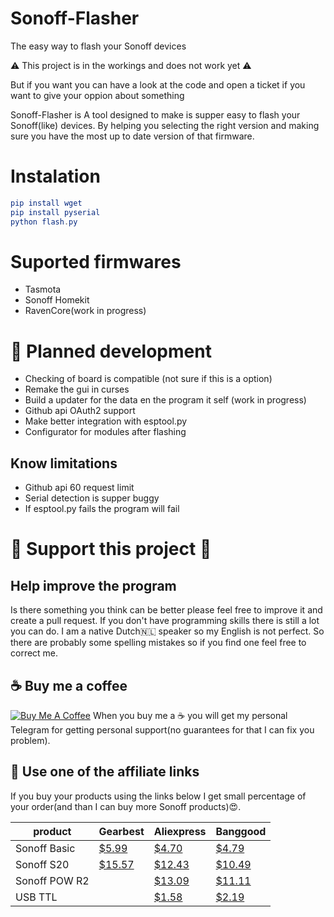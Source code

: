 # Sonoff-Flasher
The easy way to flash your Sonoff devices 

⚠ This project is in the workings and does not work yet ⚠

But if you want you can have a look at the code and open a ticket if you want to give your oppion about something

Sonoff-Flasher is A tool designed to make is supper easy to flash your Sonoff(like) devices. By helping you selecting the right version and making sure you have the most up to date version of that firmware.

# Instalation
```elm
pip install wget
pip install pyserial
python flash.py
```

# Suported firmwares
* Tasmota
* Sonoff Homekit
* RavenCore(work in progress)

# 📅 Planned development
* Checking of board is compatible (not sure if this is a option)
* Remake the gui in curses
* Build a updater for the data en the program it self (work in progress)
* Github api OAuth2 support 
* Make better integration with esptool.py
* Configurator for modules after flashing
## Know limitations
* Github api 60 request limit
* Serial detection is supper buggy
* If esptool.py fails the program will fail

# 💖 Support this project 💖
## Help improve the program
Is there something you think can be better please feel free to improve it and create a pull request.
If you don't have programming skills there is still a lot you can do. I am a native Dutch🇳🇱 speaker so my English is not perfect. So there are probably some spelling mistakes so if you find one feel free to correct me.
## ☕ Buy me a coffee
<a href="https://www.buymeacoffee.com/Matthijz98" target="_blank"><img src="https://www.buymeacoffee.com/assets/img/custom_images/orange_img.png" alt="Buy Me A Coffee" style="height: auto !important;width: auto !important;" ></a>
When you buy me a ☕ you will get my personal Telegram for getting personal support(no guarantees for that I can fix you problem).
## 🛒 Use one of the affiliate links
If you buy your products using the links below I get small percentage of your order(and than I can buy more Sonoff products)😍.

| product       | Gearbest                                                                                        | Aliexpress                                                                                                                                                           | Banggood                                               |
|---------------|-------------------------------------------------------------------------------------------------|----------------------------------------------------------------------------------------------------------------------------------------------------------------------|--------------------------------------------------------|
| Sonoff Basic  | [$5.99](https://www.gearbest.com/access-control/pp_1592718.html?wid=1433363&lkid=20092609)      | [$4.70](https://www.aliexpress.com/item/Sonoff-Basic-Smart-Wifi-Switch-Universal-DIY-Remote-Wireless-Smart-Switch-Domotica-Wifi-Light-Switch-Smart/32969084852.html) | [$4.79](https://www.banggood.com/custlink/mDm3YUOpQ8)  |
| Sonoff S20    | [$15.57](https://www.gearbest.com/access-control/pp_1588517.html?wid=1433363&amp;lkid=20092613) | [$12.43](https://www.aliexpress.com/item/Sonoff-S20-Wifi-Wireless-Remote-Control-Socket-Smart-Timer-Plug-Smart-Home-Power-Socket-EU-F/32968326490.html)              | [$10.49](https://www.banggood.com/custlink/mmmmhMaJQn) |
| Sonoff POW R2 |                                                                                                 | [$13.09](http://s.click.aliexpress.com/e/bBX9qHSu)                                                                                                                   | [$11.11](https://www.banggood.com/custlink/vDD3Y2jjR8) |
| USB TTL       |                                                                                                 | [$1.58](http://s.click.aliexpress.com/e/bhRto4jA)                                                                                                                    | [$2.19](https://www.banggood.com/custlink/3mKvyzoohh)  |